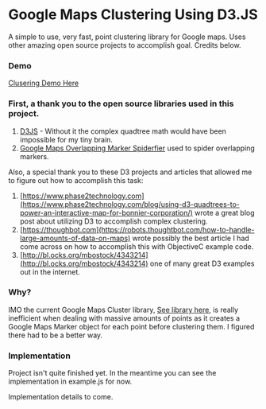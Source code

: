 # Google Maps Clustering Using D3.JS

A simple to use, very fast, point clustering library for Google maps. Uses other amazing open source projects to accomplish goal. Credits below.

### Demo

[Clusering Demo Here](http://iamjpg.github.io/GoogleMapsPointClusterD3/)

### First, a thank you to the open source libraries used in this project.

1. [D3JS](https://d3js.org/) - Without it the complex quadtree math would have been impossible for my tiny brain.
2. [Google Maps Overlapping Marker Spiderfier](https://github.com/jawj/OverlappingMarkerSpiderfier) used to spider overlapping markers.

Also, a special thank you to these D3 projects and articles that allowed me to figure out how to accomplish this task:

1. [https://www.phase2technology.com](https://www.phase2technology.com/blog/using-d3-quadtrees-to-power-an-interactive-map-for-bonnier-corporation/) wrote a great blog post about utilizing D3 to accomplish complex clustering.
2. [https://thoughbot.com](https://robots.thoughtbot.com/how-to-handle-large-amounts-of-data-on-maps) wrote possibly the best article I had come across on how to accomplish this with ObjectiveC example code.
3. [http://bl.ocks.org/mbostock/4343214](http://bl.ocks.org/mbostock/4343214) one of many great D3 examples out in the internet.

### Why?

IMO the current Google Maps Cluster library, [See library here](https://github.com/googlemaps/js-marker-clusterer), is really inefficient when dealing with massive amounts of points as it creates a Google Maps Marker object for each point before clustering them. I figured there had to be a better way.

###  Implementation

Project isn't quite finished yet. In the meantime you can see the implementation in example.js for now.

Implementation details to come.